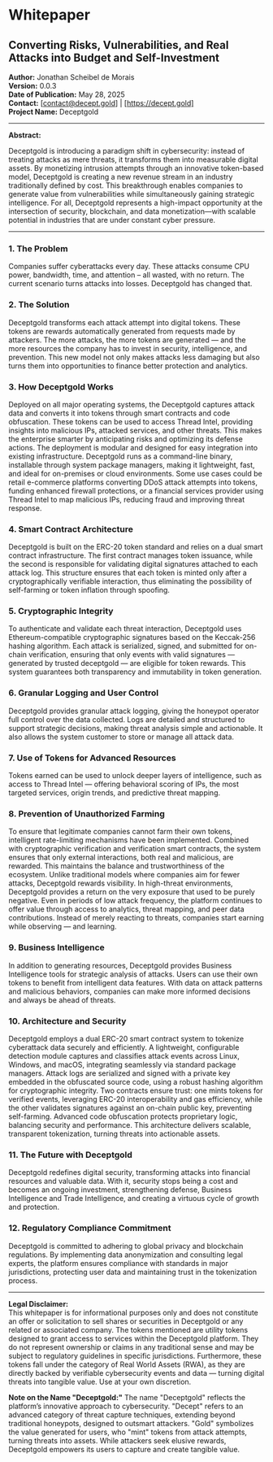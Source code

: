 # Whitepaper

## Converting Risks, Vulnerabilities, and Real Attacks into Budget and Self-Investment

**Author:** Jonathan Scheibel de Morais  
**Version:** 0.0.3  
**Date of Publication:** May 28, 2025  
**Contact:** [contact@decept.gold] | [https://decept.gold]  
**Project Name:** Deceptgold  

---

**Abstract:**  

Deceptgold is introducing a paradigm shift in cybersecurity: instead of treating attacks as mere threats, it transforms them into measurable digital assets. By monetizing intrusion attempts through an innovative token-based model, Deceptgold is creating a new revenue stream in an industry traditionally defined by cost. This breakthrough enables companies to generate value from vulnerabilities while simultaneously gaining strategic intelligence. For all, Deceptgold represents a high-impact opportunity at the intersection of security, blockchain, and data monetization—with scalable potential in industries that are under constant cyber pressure.

---

### 1. The Problem
Companies suffer cyberattacks every day. These attacks consume CPU power, bandwidth, time, and attention – all wasted, with no return. The current scenario turns attacks into losses. Deceptgold has changed that.

### 2. The Solution
Deceptgold transforms each attack attempt into digital tokens. These tokens are rewards automatically generated from requests made by attackers. The more attacks, the more tokens are generated — and the more resources the company has to invest in security, intelligence, and prevention. This new model not only makes attacks less damaging but also turns them into opportunities to finance better protection and analytics.

### 3. How Deceptgold Works
Deployed on all major operating systems, the Deceptgold captures attack data and converts it into tokens through smart contracts and code obfuscation. These tokens can be used to access Thread Intel, providing insights into malicious IPs, attacked services, and other threats. This makes the enterprise smarter by anticipating risks and optimizing its defense actions. The deployment is modular and designed for easy integration into existing infrastructure. Deceptgold runs as a command-line binary, installable through system package managers, making it lightweight, fast, and ideal for on-premises or cloud environments. Some use cases could be retail e-commerce platforms converting DDoS attack attempts into tokens, funding enhanced firewall protections, or a financial services provider using Thread Intel to map malicious IPs, reducing fraud and improving threat response.

### 4. Smart Contract Architecture
Deceptgold is built on the ERC-20 token standard and relies on a dual smart contract infrastructure. The first contract manages token issuance, while the second is responsible for validating digital signatures attached to each attack log. This structure ensures that each token is minted only after a cryptographically verifiable interaction, thus eliminating the possibility of self-farming or token inflation through spoofing.

### 5. Cryptographic Integrity
To authenticate and validate each threat interaction, Deceptgold uses Ethereum-compatible cryptographic signatures based on the Keccak-256 hashing algorithm. Each attack is serialized, signed, and submitted for on-chain verification, ensuring that only events with valid signatures — generated by trusted deceptgold — are eligible for token rewards. This system guarantees both transparency and immutability in token generation.

### 6. Granular Logging and User Control
Deceptgold provides granular attack logging, giving the honeypot operator full control over the data collected. Logs are detailed and structured to support strategic decisions, making threat analysis simple and actionable. It also allows the system customer to store or manage all attack data.

### 7. Use of Tokens for Advanced Resources
Tokens earned can be used to unlock deeper layers of intelligence, such as access to Thread Intel — offering behavioral scoring of IPs, the most targeted services, origin trends, and predictive threat mapping.

### 8. Prevention of Unauthorized Farming
To ensure that legitimate companies cannot farm their own tokens, intelligent rate-limiting mechanisms have been implemented. Combined with cryptographic verification and verification smart contracts, the system ensures that only external interactions, both real and malicious, are rewarded. This maintains the balance and trustworthiness of the ecosystem. Unlike traditional models where companies aim for fewer attacks, Deceptgold rewards visibility. In high-threat environments, Deceptgold provides a return on the very exposure that used to be purely negative. Even in periods of low attack frequency, the platform continues to offer value through access to analytics, threat mapping, and peer data contributions. Instead of merely reacting to threats, companies start earning while observing — and learning.

### 9. Business Intelligence
In addition to generating resources, Deceptgold provides Business Intelligence tools for strategic analysis of attacks. Users can use their own tokens to benefit from intelligent data features. With data on attack patterns and malicious behaviors, companies can make more informed decisions and always be ahead of threats.

### 10. Architecture and Security
Deceptgold employs a dual ERC-20 smart contract system to tokenize cyberattack data securely and efficiently. A lightweight, configurable detection module captures and classifies attack events across Linux, Windows, and macOS, integrating seamlessly via standard package managers. Attack logs are serialized and signed with a private key embedded in the obfuscated source code, using a robust hashing algorithm for cryptographic integrity. Two contracts ensure trust: one mints tokens for verified events, leveraging ERC-20 interoperability and gas efficiency, while the other validates signatures against an on-chain public key, preventing self-farming. Advanced code obfuscation protects proprietary logic, balancing security and performance. This architecture delivers scalable, transparent tokenization, turning threats into actionable assets.

### 11. The Future with Deceptgold
Deceptgold redefines digital security, transforming attacks into financial resources and valuable data. With it, security stops being a cost and becomes an ongoing investment, strengthening defense, Business Intelligence and Trade Intelligence, and creating a virtuous cycle of growth and protection.

### 12. Regulatory Compliance Commitment
Deceptgold is committed to adhering to global privacy and blockchain regulations. By implementing data anonymization and consulting legal experts, the platform ensures compliance with standards in major jurisdictions, protecting user data and maintaining trust in the tokenization process.

---

**Legal Disclaimer:**  
This whitepaper is for informational purposes only and does not constitute an offer or solicitation to sell shares or securities in Deceptgold or any related or associated company. The tokens mentioned are utility tokens designed to grant access to services within the Deceptgold platform. They do not represent ownership or claims in any traditional sense and may be subject to regulatory guidelines in specific jurisdictions. Furthermore, these tokens fall under the category of Real World Assets (RWA), as they are directly backed by verifiable cybersecurity events and data — turning digital threats into tangible value. Use at your own discretion.

**Note on the Name "Deceptgold:"**
The name "Deceptgold" reflects the platform’s innovative approach to cybersecurity. "Decept" refers to an advanced category of threat capture techniques, extending beyond traditional honeypots, designed to outsmart attackers. "Gold" symbolizes the value generated for users, who "mint" tokens from attack attempts, turning threats into assets. While attackers seek elusive rewards, Deceptgold empowers its users to capture and create tangible value.